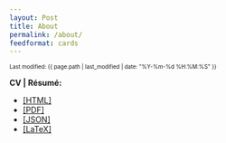 ```yaml
---
layout: Post
title: About
permalink: /about/
feedformat: cards
---
```

  
<sup><sub>Last modified: {{ page.path | last_modified | date: "%Y-%m-%d %H:%M:%S" }}</sub></sup> 

**CV \| Résumé:** 
 * [[HTML]](/resume) 
 * [[PDF]](/resume/resume.pdf) 
 * [[JSON]](/resume/resume.json) 
 * [[LaTeX]](/resume/resume.tex)


